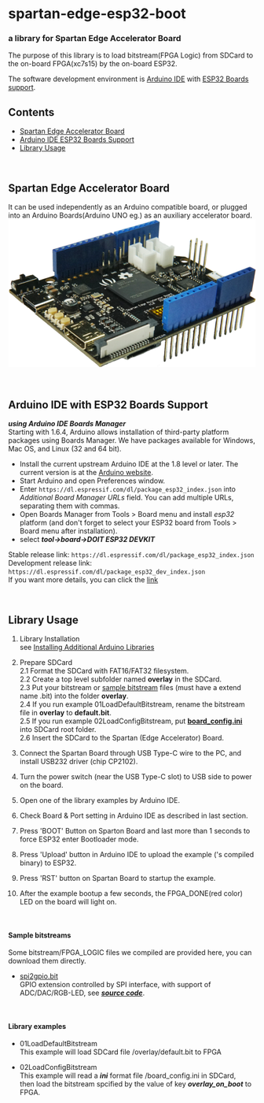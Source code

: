 # spartan-edge-esp32-boot
###  a library for Spartan Edge Accelerator Board
The purpose of this library is to load bitstream(FPGA Logic) from SDCard to the on-board FPGA(xc7s15) by the on-board ESP32.

The software development environment is [Arduino IDE](https://www.arduino.cc/en/Main/Software) with [ESP32 Boards support](https://github.com/espressif/arduino-esp32).

## Contents
- [Spartan Edge Accelerator Board](#Spartan-Edge-Accelerator-Board)
- [Arduino IDE ESP32 Boards Support](#Arduino-IDE-with-ESP32-Boards-Support)
- [Library Usage](#Library-Usage)

<br>

## Spartan Edge Accelerator Board
It can be used independently as an Arduino compatible board, or plugged into an Arduino Boards(Arduino UNO eg.) as an auxiliary accelerator board.  
![pic](extras/spartan.png)

<br>

## Arduino IDE with ESP32 Boards Support
___using Arduino IDE Boards Manager___  
Starting with 1.6.4, Arduino allows installation of third-party platform packages using Boards Manager. We have packages available for Windows, Mac OS, and Linux (32 and 64 bit).

- Install the current upstream Arduino IDE at the 1.8 level or later. The current version is at the [Arduino website](http://www.arduino.cc/en/main/software).
- Start Arduino and open Preferences window.
- Enter ```https://dl.espressif.com/dl/package_esp32_index.json``` into *Additional Board Manager URLs* field. You can add multiple URLs, separating them with commas.
- Open Boards Manager from Tools > Board menu and install *esp32* platform (and don't forget to select your ESP32 board from Tools > Board menu after installation).
- select ___tool->board->DOIT ESP32 DEVKIT___   


Stable release link: `https://dl.espressif.com/dl/package_esp32_index.json`  
Development release link: `https://dl.espressif.com/dl/package_esp32_dev_index.json`  
If you want more details, you can click the [link](https://github.com/espressif/arduino-esp32)

<br>

## Library Usage

1. Library Installation  
  see [Installing Additional Arduino Libraries](https://www.arduino.cc/en/Guide/Libraries)

2. Prepare SDCard   
  2.1 Format the SDCard with FAT16/FAT32 filesystem.  
  2.2 Create a top level subfolder named __overlay__ in the SDCard.  
  2.3 Put your bitstream or [sample bitstream](#Sample-bitstreams) files (must have a extend name .bit) into the folder __overlay__.  
  2.4 If you run example 01LoadDefaultBitstream, rename the bitstream file in __overlay__ to __default.bit__.  
  2.5 If you run example 02LoadConfigBitstream, put [**board_config.ini**](extras/board_config.ini) into SDCard root folder.  
  2.6 Insert the SDCard to the Spartan (Edge Accelerator) Board.  

3. Connect the Spartan Board through USB Type-C wire to the PC, and install USB232 driver (chip CP2102).

4. Turn the power switch (near the USB Type-C slot) to USB side to power on the board.

5. Open one of the library examples by Arduino IDE.  

6. Check Board & Port setting in Arduino IDE as described in last section.  

7. Press 'BOOT' Button on Sparton Board and last more than 1 seconds to force ESP32 enter Bootloader mode.

8. Press 'Upload' button in Arduino IDE to upload the example ('s compiled binary) to ESP32.  

9. Press 'RST' button on Spartan Board to startup the example.  

10. After the example bootup a few seconds, the FPGA_DONE(red color) LED on the board will light on.

<br>

#### Sample bitstreams
Some bitstream/FPGA_LOGIC files we compiled are provided here, you can download them directly.  
  + [spi2gpio.bit](https://github.com/sea-s7/AlphaTest_V1.0/tree/master/spi2gpio)  
  GPIO extension controlled by SPI interface, with support of ADC/DAC/RGB-LED, see ***[source code](https://github.com/sea-s7/Demo_project/tree/master/spi2gpio)***.  

<br>

#### Library examples
  + 01LoadDefaultBitstream  
    This example will load SDCard file /overlay/default.bit to FPGA  

  + 02LoadConfigBitstream  
    This example will read a ___ini___ format file /board_config.ini in SDCard,  
    then load the bitstream spcified by the value of key ***overlay_on_boot*** to FPGA.  

